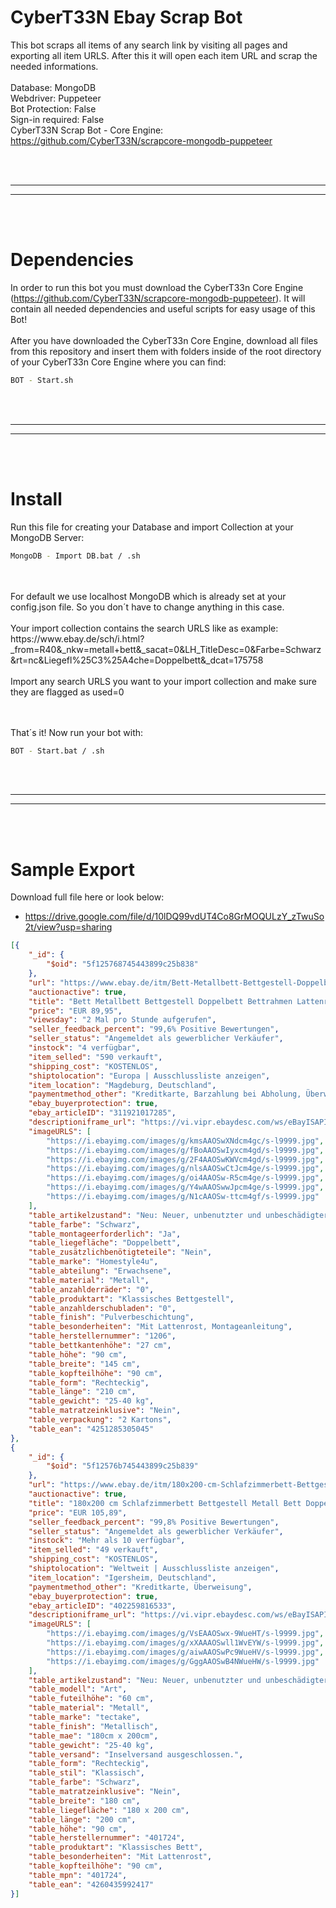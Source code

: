 # CyberT33N Ebay Scrap Bot
This bot scraps all items of any search link by visiting all pages and exporting all item URLS. After this it will open each item URL and scrap the needed informations. 
<br />
<br />
Database: MongoDB
<br />
Webdriver: Puppeteer
<br />
Bot Protection: False
<br />
Sign-in required: False
<br />
CyberT33N Scrap Bot - Core Engine: https://github.com/CyberT33N/scrapcore-mongodb-puppeteer


<br />
<br />


 _____________________________________________________
 _____________________________________________________


<br />
<br />

# Dependencies

In order to run this bot you must download the CyberT33n Core Engine (https://github.com/CyberT33N/scrapcore-mongodb-puppeteer). It will contain all needed dependencies and useful scripts for easy usage of this Bot!
<br />
<br />
After you have downloaded the CyberT33n Core Engine, download all files from this repository and insert them with folders inside of the root directory of your CyberT33n Core Engine where you can find:
```bash
BOT - Start.sh
```

<br />
<br />


 _____________________________________________________
 _____________________________________________________


<br />
<br />


# Install
Run this file for creating your Database and import Collection at your MongoDB Server:
```bash
MongoDB - Import DB.bat / .sh
```

<br />
<br />
For default we use localhost MongoDB which is already set at your config.json file. So you don´t have to change anything in this case.

<br />
<br />
Your import collection contains the search URLS like as example:<br />
https://www.ebay.de/sch/i.html?_from=R40&_nkw=metall+bett&_sacat=0&LH_TitleDesc=0&Farbe=Schwarz&rt=nc&Liegefl%25C3%25A4che=Doppelbett&_dcat=175758


<br />
<br />
Import any search URLS you want to your import collection and make sure they are flagged as used=0


<br /><br />That´s it! Now run your bot with:
```bash
BOT - Start.bat / .sh
```

<br />
<br />


 _____________________________________________________
 _____________________________________________________


<br />
<br />

# Sample Export

Download full file here or look below: <br />
- https://drive.google.com/file/d/10lDQ99vdUT4Co8GrMOQULzY_zTwuSo2t/view?usp=sharing

```json
[{
	"_id": {
		"$oid": "5f125768745443899c25b838"
	},
	"url": "https://www.ebay.de/itm/Bett-Metallbett-Bettgestell-Doppelbett-Bettrahmen-Lattenrost-140-x-200-schwarz/311921017285?hash=item489ff101c5:g:kmsAAOSwXNdcm4gc",
	"auctionactive": true,
	"title": "Bett Metallbett Bettgestell Doppelbett Bettrahmen Lattenrost 140 x 200 schwarz",
	"price": "EUR 89,95",
	"viewsday": "2 Mal pro Stunde aufgerufen",
	"seller_feedback_percent": "99,6% Positive Bewertungen",
	"seller_status": "Angemeldet als gewerblicher Verkäufer",
	"instock": "4 verfügbar",
	"item_selled": "590 verkauft",
	"shipping_cost": "KOSTENLOS",
	"shiptolocation": "Europa | Ausschlussliste anzeigen",
	"item_location": "Magdeburg, Deutschland",
	"paymentmethod_other": "Kreditkarte, Barzahlung bei Abholung, Überweisung, Auf Rechnung",
	"ebay_buyerprotection": true,
	"ebay_articleID": "311921017285",
	"descriptioniframe_url": "https://vi.vipr.ebaydesc.com/ws/eBayISAPI.dll?ViewItemDescV4&item=311921017285&t=1594715046000&category=175758&seller=www_homestyle4u_de&excSoj=1&excTrk=1&lsite=77&ittenable=false&domain=ebay.de&descgauge=1&cspheader=1&oneClk=2&secureDesc=1",
	"imageURLS": [
		"https://i.ebayimg.com/images/g/kmsAAOSwXNdcm4gc/s-l9999.jpg",
		"https://i.ebayimg.com/images/g/fBoAAOSwIyxcm4gd/s-l9999.jpg",
		"https://i.ebayimg.com/images/g/2F4AAOSwKWVcm4gd/s-l9999.jpg",
		"https://i.ebayimg.com/images/g/nlsAAOSwCtJcm4ge/s-l9999.jpg",
		"https://i.ebayimg.com/images/g/oi4AAOSw-R5cm4ge/s-l9999.jpg",
		"https://i.ebayimg.com/images/g/Y4wAAOSwwJpcm4ge/s-l9999.jpg",
		"https://i.ebayimg.com/images/g/N1cAAOSw-ttcm4gf/s-l9999.jpg"
	],
	"table_artikelzustand": "Neu: Neuer, unbenutzter und unbeschädigter Artikel in nicht geöffneter Originalverpackung (soweit eine Verpackung vorhanden ist). Die Verpackung sollte der im Einzelhandel entsprechen. Ausnahme: Der Artikel war ursprünglich in einer Nichteinzelhandelsverpackung verpackt, z. B. unbedruckter Karton oder Plastikhülle. Weitere Einzelheiten im Angebot des Verkäufers. Alle Zustandsdefinitionen aufrufen– wird in neuem Fenster oder Tab geöffnet ... Mehr zum Thema Zustand",
	"table_farbe": "Schwarz",
	"table_montageerforderlich": "Ja",
	"table_liegefläche": "Doppelbett",
	"table_zusätzlichbenötigteteile": "Nein",
	"table_marke": "Homestyle4u",
	"table_abteilung": "Erwachsene",
	"table_material": "Metall",
	"table_anzahlderräder": "0",
	"table_produktart": "Klassisches Bettgestell",
	"table_anzahlderschubladen": "0",
	"table_finish": "Pulverbeschichtung",
	"table_besonderheiten": "Mit Lattenrost, Montageanleitung",
	"table_herstellernummer": "1206",
	"table_bettkantenhöhe": "27 cm",
	"table_höhe": "90 cm",
	"table_breite": "145 cm",
	"table_kopfteilhöhe": "90 cm",
	"table_form": "Rechteckig",
	"table_länge": "210 cm",
	"table_gewicht": "25-40 kg",
	"table_matratzeinklusive": "Nein",
	"table_verpackung": "2 Kartons",
	"table_ean": "4251285305045"
},
{
	"_id": {
		"$oid": "5f12576b745443899c25b839"
	},
	"url": "https://www.ebay.de/itm/180x200-cm-Schlafzimmerbett-Bettgestell-Metall-Bett-Doppelbett-neu-Lattenrost/402259816533?hash=item5da88db055:g:VsEAAOSwx-9WueHT",
	"auctionactive": true,
	"title": "180x200 cm Schlafzimmerbett Bettgestell Metall Bett Doppelbett neu + Lattenrost",
	"price": "EUR 105,89",
	"seller_feedback_percent": "99,8% Positive Bewertungen",
	"seller_status": "Angemeldet als gewerblicher Verkäufer",
	"instock": "Mehr als 10 verfügbar",
	"item_selled": "49 verkauft",
	"shipping_cost": "KOSTENLOS",
	"shiptolocation": "Weltweit | Ausschlussliste anzeigen",
	"item_location": "Igersheim, Deutschland",
	"paymentmethod_other": "Kreditkarte, Überweisung",
	"ebay_buyerprotection": true,
	"ebay_articleID": "402259816533",
	"descriptioniframe_url": "https://vi.vipr.ebaydesc.com/ws/eBayISAPI.dll?ViewItemDescV4&item=402259816533&t=1594978603000&category=175758&seller=tectake_deutschland&excSoj=1&excTrk=1&lsite=77&ittenable=false&domain=ebay.de&descgauge=1&cspheader=1&oneClk=2&secureDesc=1",
	"imageURLS": [
		"https://i.ebayimg.com/images/g/VsEAAOSwx-9WueHT/s-l9999.jpg",
		"https://i.ebayimg.com/images/g/xXAAAOSwll1WvEYW/s-l9999.jpg",
		"https://i.ebayimg.com/images/g/aiwAAOSwPc9WueHV/s-l9999.jpg",
		"https://i.ebayimg.com/images/g/GggAAOSwB4NWueHW/s-l9999.jpg"
	],
	"table_artikelzustand": "Neu: Neuer, unbenutzter und unbeschädigter Artikel in nicht geöffneter Originalverpackung (soweit eine Verpackung vorhanden ist). Die Verpackung sollte der im Einzelhandel entsprechen. Ausnahme: Der Artikel war ursprünglich in einer Nichteinzelhandelsverpackung verpackt, z. B. unbedruckter Karton oder Plastikhülle. Weitere Einzelheiten im Angebot des Verkäufers. Alle Zustandsdefinitionen aufrufen– wird in neuem Fenster oder Tab geöffnet ... Mehr zum Thema Zustand",
	"table_modell": "Art",
	"table_futeilhöhe": "60 cm",
	"table_material": "Metall",
	"table_marke": "tectake",
	"table_finish": "Metallisch",
	"table_mae": "180cm x 200cm",
	"table_gewicht": "25-40 kg",
	"table_versand": "Inselversand ausgeschlossen.",
	"table_form": "Rechteckig",
	"table_stil": "Klassisch",
	"table_farbe": "Schwarz",
	"table_matratzeinklusive": "Nein",
	"table_breite": "180 cm",
	"table_liegefläche": "180 x 200 cm",
	"table_länge": "200 cm",
	"table_höhe": "90 cm",
	"table_herstellernummer": "401724",
	"table_produktart": "Klassisches Bett",
	"table_besonderheiten": "Mit Lattenrost",
	"table_kopfteilhöhe": "90 cm",
	"table_mpn": "401724",
	"table_ean": "4260435992417"
}]


```
